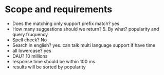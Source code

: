 # Scope and requirements
* Does the matching only support prefix match? yes
* How many suggestions should we return? 5. By what? popularity and query fruquency
* Spell check? No
* Search in english? yes. can talk multi language support if have time
* all lowercase? yes
* DAU? 10 millions
* response time should be within 100 ms
* results will be sorted by popularity

